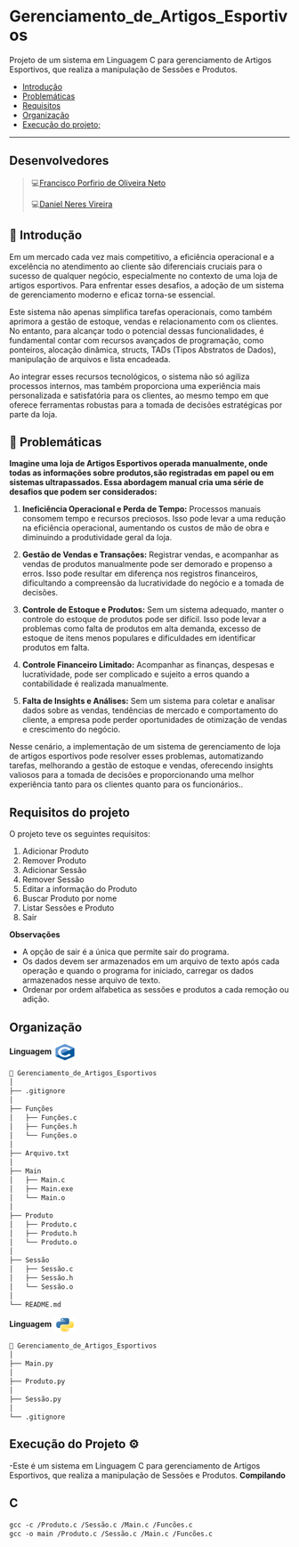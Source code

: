 # Gerenciamento_de_Artigos_Esportivos
Projeto de  um sistema em Linguagem C para gerenciamento de Artigos Esportivos, que realiza a manipulação de Sessões e Produtos.  

- [Introdução](#introduçao)
- [Problemáticas](#Problemáticas)
- [Requisitos](#Requisitos)
- [Organização](#Organização)
- [Execução do projeto;](#execução-do-projeto)
___

## Desenvolvedores
> :computer:[Francisco Porfirio de Oliveira Neto](https://github.com/Porfirio24)
> 
> :computer:[Daniel Neres Vireira](https://github.com/DanielNeres)

## :football: Introdução
Em um mercado cada vez mais competitivo, a eficiência operacional e a excelência no atendimento ao cliente são diferenciais cruciais para o sucesso de qualquer negócio, especialmente no contexto de uma loja de artigos esportivos. Para enfrentar esses desafios, a adoção de um sistema de gerenciamento moderno e eficaz torna-se essencial.

Este sistema não apenas simplifica tarefas operacionais, como também aprimora a gestão de estoque, vendas e relacionamento com os clientes. No entanto, para alcançar todo o potencial dessas funcionalidades, é fundamental contar com recursos avançados de programação, como ponteiros, alocação dinâmica, structs, TADs (Tipos Abstratos de Dados), manipulação de arquivos e lista encadeada.

Ao integrar esses recursos tecnológicos, o sistema não só agiliza processos internos, mas também proporciona uma experiência mais personalizada e satisfatória para os clientes, ao mesmo tempo em que oferece ferramentas robustas para a tomada de decisões estratégicas por parte da loja.

## :scroll: Problemáticas

**Imagine uma loja de Artigos Esportivos operada manualmente, onde todas as informações sobre produtos,são registradas em papel ou em sistemas ultrapassados. Essa abordagem manual cria uma série de desafios que podem ser considerados:**

1. **Ineficiência Operacional e Perda de Tempo:** Processos manuais consomem tempo e recursos preciosos. Isso pode levar a uma redução na eficiência operacional, aumentando os custos de mão de obra e diminuindo a produtividade geral da loja.

2. **Gestão de Vendas e Transações:** Registrar vendas, e acompanhar as vendas de produtos manualmente pode ser demorado e propenso a erros. Isso pode resultar em diferença nos registros financeiros, dificultando a compreensão da lucratividade do negócio e a tomada de decisões.

3. **Controle de Estoque e Produtos:** Sem um sistema adequado, manter o controle do estoque de produtos pode ser difícil. Isso pode levar a problemas como falta de produtos em alta demanda, excesso de estoque de itens menos populares e dificuldades em identificar produtos em falta.

4. **Controle Financeiro Limitado:** Acompanhar as finanças, despesas e lucratividade, pode ser complicado e sujeito a erros quando a contabilidade é realizada manualmente.

5. **Falta de Insights e Análises:** Sem um sistema para coletar e analisar dados sobre as vendas, tendências de mercado e comportamento do cliente, a empresa pode perder oportunidades de otimização de vendas e crescimento do negócio.

Nesse cenário, a implementação de um sistema de gerenciamento de loja de artigos esportivos pode resolver esses problemas, automatizando tarefas, melhorando a gestão de estoque e vendas, oferecendo insights valiosos para a tomada de decisões e proporcionando uma melhor experiência tanto para os clientes quanto para os funcionários..

## Requisitos do projeto
O projeto teve os seguintes requisitos:

1. Adicionar Produto
2. Remover Produto
3. Adicionar Sessão
4. Remover Sessão
5. Editar a informação do Produto
6. Buscar Produto por nome
7. Listar Sessões e Produto
8. Sair

 **Observações**
- A opção de sair é a única que permite sair do programa.
- Os dados devem ser armazenados em um arquivo de texto após cada operação e quando o programa for iniciado, carregar os dados armazenados nesse arquivo de texto.
- Ordenar por ordem alfabetica as sessões e produtos a cada remoção ou adição.

## Organização
**Linguagem** <img align="center" alt="Porfirio-Neto-C" height="30" width="40" src="https://github.com/devicons/devicon/blob/master/icons/c/c-original.svg">

  ```
📁 Gerenciamento_de_Artigos_Esportivos
│
├── .gitignore
│
├── Funções
│   ├── Funções.c
│   ├── Funções.h
│   └── Funções.o
│    
├── Arquivo.txt
│
├── Main
│   ├── Main.c
│   ├── Main.exe
│   └── Main.o
│
├── Produto
│   ├── Produto.c        
│   ├── Produto.h
│   └── Produto.o
│
├── Sessão
│   ├── Sessão.c
│   ├── Sessão.h
│   └── Sessão.o
│       
└── README.md
 ```
**Linguagem** <img align="center" alt="Porfirio-Neto-Python" height="30" width="40" src="https://github.com/devicons/devicon/blob/master/icons/python/python-original.svg">

 ```
📁 Gerenciamento_de_Artigos_Esportivos
│
├── Main.py
│    
├── Produto.py
│
├── Sessão.py
│
└── .gitignore
 ```
## Execução do Projeto :gear:
-Este é um sistema em Linguagem C para gerenciamento de Artigos Esportivos, que realiza a manipulação de Sessões e Produtos.
**Compilando**
## C
```
gcc -c /Produto.c /Sessão.c /Main.c /Funcões.c
gcc -o main /Produto.c /Sessão.c /Main.c /Funcões.c
```

